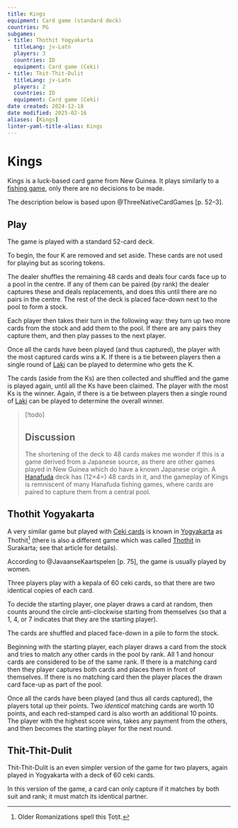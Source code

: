 ```yaml
---
title: Kings
equipment: Card game (standard deck)
countries: PG
subgames:
- title: Thothit Yogyakarta
  titleLang: jv-Latn
  players: 3
  countries: ID
  equipment: Card game (Ceki)
- title: Thit-Thit-Dulit
  titleLang: jv-Latn
  players: 2
  countries: ID
  equipment: Card game (Ceki)
date created: 2024-12-18
date modified: 2025-02-16
aliases: [Kings]
linter-yaml-title-alias: Kings
---
```

# Kings

<span class="aka">Kings</span> is a luck-based card game from New Guinea. It plays similarly to a [fishing game](articles/families/fishing-games/fishing-games.md), only there are no decisions to be made.

The description below is based upon @ThreeNativeCardGames [p. 52–3].

## Play

The game is played with a standard 52-card deck. 

To begin, the four <Cards>K</Cards> are removed and set aside. These cards are not
used for playing but as scoring tokens.

The dealer shuffles the remaining 48 cards and deals four cards face up to a
pool in the centre. If any of them can be paired (by rank) the dealer captures
these and deals replacements, and does this until there are no pairs in the
centre. The rest of the deck is placed face-down next to the pool to form a
stock.

Each player then takes their turn in the following way: they turn up two more
cards from the stock and add them to the pool. If there are any pairs they
capture them, and then play passes to the next player.

Once all the cards have been played (and thus captured), the player with the
most captured cards wins a <Cards>K</Cards>. If there is a tie between players
then a single round of [Laki](games/laki/laki.md) can be played to determine who gets
the <Cards>K</Cards>.

The cards (aside from the <Cards>K</Cards>s) are then collected and shuffled and the game is played again, until all the <Cards>K</Cards>s have been claimed. The player with the most <Cards>K</Cards>s is the winner. Again, if there is a tie between players then a single round of [Laki](games/laki/laki.md) can be played to determine the overall winner.

> [!todo]
> 
> ## Discussion
>
> The shortening of the deck to 48 cards makes me wonder if this is a game derived from a Japanese source, as there are other games played in New Guinea which do have a known Japanese origin. A [Hanafuda](articles/cards/japan/hanafuda/hanafuda.md) deck has (12×4=) 48 cards in it, and the gameplay of Kings is remniscent of many <span lang="ja-Latn" class="noun">Hanafuda</span> fishing games, where cards are paired to capture them from a central pool.

## <span lang="jv-Latn" id="thothit-yogya">Thothit Yogyakarta</span>

A very similar game but played with [Ceki cards](articles/cards/ceki/ceki.md) is known in [Yogyakarta](https://en.wikipedia.org/wiki/Yogyakarta) as <span lang="jv-Latn" class="noun aka">Thothit</span>[^fn0] (there is also a different game which was called [<span lang="jv-Latn" class="noun">Thothit</span>](games/thothit/thothit.md) in Surakarta; see that article for details).

[^fn0]: Older Romanizations spell this <span lang="jv-Latn" class="noun aka">Ṭoṭit</span>.

According to @JavaanseKaartspelen [p. 75], the game is usually played by women.

Three players play with a <span lang="jv-Latn">kepala</span> of 60 <span lang="jv-Latn">ceki</span> cards, so that there are two identical copies of each card.

To decide the starting player, one player draws a card at random, then counts around the circle anti-clockwise starting from themselves (so that a <Cards>1</Cards>, <Cards>4</Cards>, or <Cards>7</Cards> indicates that they are the starting player).

The cards are shuffled and placed face-down in a pile to form the stock.

Beginning with the starting player, each player draws a card from the stock and tries to match any other cards in the pool by rank. All <Cards>1</Cards> and honour cards are considered to be of the same rank. If there is a matching card then they player captures both cards and places them in front of themselves. If there is no matching card then the player places the drawn card face-up as part of the pool.

Once all the cards have been played (and thus all cards captured), the players total up their points. Two _identical_ matching cards are worth 10 points, and each red-stamped card is also worth an additional 10 points. The player with the highest score wins, takes any payment from the others, and then becomes the starting player for the next round.

## <span lang="jv-Latn" id="thit-thit-dulit">Thit-Thit-Dulit</span>

<span lang="jv-Latn" class="noun aka">Thit-Thit-Dulit</span> is an even simpler version of the game for two players, again played in Yogyakarta with a deck of 60 <span lang="jv-Latn">ceki</span> cards.

In this version of the game, a card can only capture if it matches by both suit and rank; it must match its identical partner.
